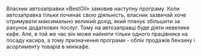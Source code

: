 
Власник автозаправки «BestOil» замовив наступну програму.
Коли автозаправка тільки починає свою діяльність, власник зазвичай хоче
отримувати максимально великий дохід, який планує збільшити за рахунок
додаткових послуг. Тому на автозаправці буде діяти невелике кафе. Але, в той же час
він може найняти тільки одного працівника на посаду касира, а тому призначення
програми - облік продажів бензину і асортименту товарів в мінікафе.
<!--stackedit_data:
eyJoaXN0b3J5IjpbLTEzMzI3MDg2ODksLTMyNTkyMDEyN119
-->